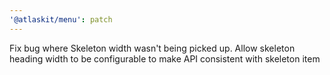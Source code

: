 ```yaml
---
'@atlaskit/menu': patch
---
```


Fix bug where Skeleton width wasn't being picked up. Allow skeleton heading width to be configurable to make API consistent with skeleton item

